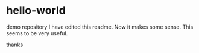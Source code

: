 hello-world
===========

demo repository
I have edited this readme.
Now it makes some sense. This seems to be very useful.

thanks
